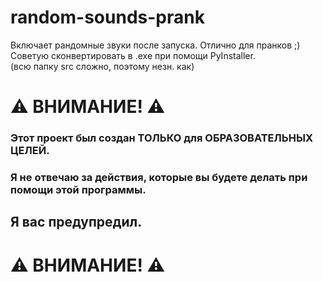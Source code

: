 # random-sounds-prank
Включает рандомные звуки после запуска. Отлично для пранков ;)
<br>
Советую сконвертировать в .exe при помощи PyInstaller.
<br>
(всю папку src сложно, поэтому незн. как)
# ⚠️ ВНИМАНИЕ! ⚠️
### Этот проект был создан ТОЛЬКО для ОБРАЗОВАТЕЛЬНЫХ ЦЕЛЕЙ.
### Я не отвечаю за действия, которые вы будете делать при помощи этой программы.
## Я вас предупредил.
# ⚠ ВНИМАНИЕ! ⚠
